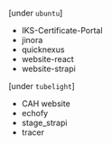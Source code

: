 [under `ubuntu`]

- IKS-Certificate-Portal
- jinora
- quicknexus
- website-react
- website-strapi

[under `tubelight`]

- CAH website
- echofy
- stage_strapi
- tracer
